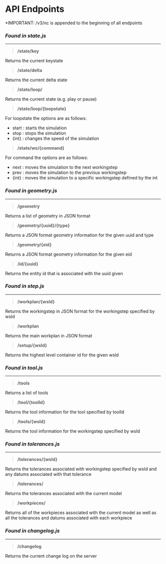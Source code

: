 # **API Endpoints**

*IMPORTANT: /v3/nc is appended to the beginning of all endpoints

### *Found in state.js*
---
> **/state/key**

Returns the current keystate

> **/state/delta**

Returns the current delta state

> **/state/loop/**

Returns the current state (e.g. play or pause)

> **/state/loop/{loopstate}**

For loopstate the options are as follows:

 - start : starts the simulation
 - stop : stops the simulation
 - {int} : changes the speed of the simulation

> **/state/ws/{command}**

For command the options are as follows:

 - next : moves the simulation to the next workingstep
 - prev : moves the simulation to the previous workingstep
 - {int} : moves the simulation to a specific workingstep defined by the int 

### *Found in geometry.js*
---
> **/geometry**

Returns a list of geometry in JSON format

> **/geometry/{uuid}/{type}**

Returns a JSON format geometry information for the given uuid and type

> **/geometry/{eid}**

Returns a JSON format geometry information for the given eid

> **/id/{uuid}**

Returns the entity id that is associated with the uuid given

### *Found in step.js*
---
> **/workplan/{wsId}**

Returns the workingstep in JSON format for the workingstep specified by wsId

> **/workplan**

Returns the main workplan in JSON format

> **/setup/{wsId}**

Returns the highest level container id for the given wsId 

### *Found in tool.js*
---
> **/tools**

Returns a list of tools

> **/tool/{toolId}**

Returns the tool information for the tool specified by toolId

> **/tools/{wsId}**

Returns the tool information for the workingstep specified by wsId

### *Found in tolerances.js*
---
> **/tolerances/{wsId}**

Returns the tolerances associated with workingstep specified by wsId and any datums associated with that tolerance

> **/tolerances/**

Returns the tolerances associated with the current model

> **/workpieces/**

Returns all of the workpieces associated with the current model as well as all the tolerances and datums associated with each workpiece

### *Found in changelog.js*
---
> **/changelog**

Returns the current change log on the server

